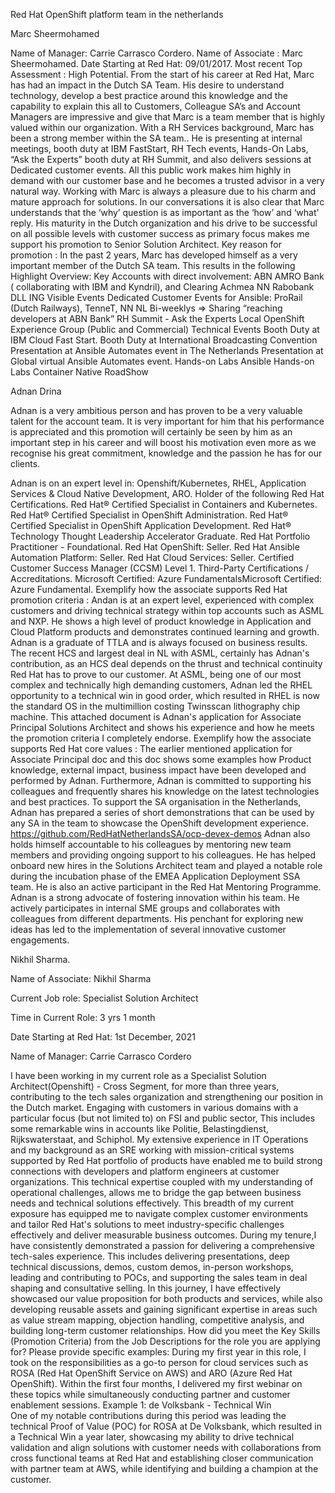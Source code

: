 Red Hat OpenShift platform team in the netherlands

Marc Sheermohamed

Name of Manager: Carrie Carrasco Cordero.
Name of Associate : Marc Sheermohamed.
Date Starting at Red Hat: 09/01/2017.
Most recent Top Assessment : High Potential.
From the start of his career at Red Hat, Marc has had an impact in the Dutch SA Team. His desire to understand technology, develop a best practice around this knowledge and the capability to explain this all to Customers, Colleague SA’s and Account Managers are impressive and give that Marc is a team member that is highly valued within our organization.
With a RH Services background, Marc has been a strong member within the SA team.. He is presenting at internal meetings, booth duty at IBM FastStart, RH Tech events, Hands-On Labs, “Ask the Experts” booth duty at RH Summit, and also delivers sessions at Dedicated customer events. All this public work makes him highly in demand with our customer base and he becomes a trusted advisor in a very natural way.
Working with Marc is always a pleasure due to his charm and mature approach for solutions. In our conversations it is also clear that Marc understands that the ‘why’ question is as important as the ‘how’ and ‘what’ reply.
His maturity in the Dutch organization and his drive to be successful on all possible levels with customer success as primary focus makes me support his promotion to Senior Solution Architect. 
Key reason for promotion :
In the past 2 years, Marc has developed himself as a very important member of the Dutch SA team. This results in the following Highlight Overview:
Key Accounts with direct involvement:
ABN AMRO Bank ( collaborating with IBM and Kyndril), and Clearing 
Achmea
NN
Rabobank
DLL
ING
Visible Events
Dedicated Customer Events for Ansible: 
ProRail (Dutch Railways), TenneT, NN
NL Bi-weeklys ⇒ Sharing “reaching developers at ABN Bank”
RH Summit - Ask the Experts
Local OpenShift Experience Group (Public and Commercial)
Technical Events
Booth Duty at IBM Cloud Fast Start.
Booth Duty at  International Broadcasting Convention
Presentation at Ansible Automates event in The Netherlands
Presentation at Global virtual Ansible Automates event. 
Hands-on Labs Ansible
Hands-on Labs Container Native RoadShow

Adnan Drina

Adnan is a very ambitious person and has proven to be a very valuable talent for the account team. It is very important for him that his performance is appreciated and this promotion will certainly be seen by him as an important step in his career and will boost his motivation even more as we recognise his great commitment, knowledge and the passion he has for our clients.

Adnan is on an expert level in: 
Openshift/Kubernetes, RHEL, Application Services & Cloud Native Development, ARO.
Holder of the following Red Hat Certifications.
Red Hat® Certified Specialist in Containers and Kubernetes.
Red Hat® Certified Specialist in OpenShift Administration.
Red Hat® Certified Specialist in OpenShift Application Development.
Red Hat® Technology Thought Leadership Accelerator Graduate.
Red Hat Portfolio Practitioner - Foundational.
Red Hat OpenShift: Seller.
Red Hat Ansible Automation Platform: Seller.
Red Hat Cloud Services: Seller.
Certified Customer Success Manager (CCSM) Level 1.
Third-Party Certifications / Accreditations.
Microsoft Certified: Azure FundamentalsMicrosoft Certified: Azure Fundamental.
Exemplify how the associate supports Red Hat promotion criteria :
Andan is at an expert level, experienced with complex customers and driving technical strategy within top accounts such as ASML and NXP. He shows a high level of product knowledge in Application and Cloud Platform products and demonstrates continued learning and growth. Adnan is a graduate of TTLA and is always focused on business results. The recent HCS and largest deal in NL with ASML, certainly has Adnan's contribution, as an HCS deal depends on the thrust and technical continuity Red Hat has to prove to our customer. At ASML, being one of our most complex and technically high demanding customers, Adnan led the RHEL opportunity to a technical win in good order, which resulted in RHEL is now the standard OS in the multimillion costing Twinsscan lithography chip machine. This attached document is Adnan's application for Associate Principal Solutions Architect and shows his experience and how he meets the promotion criteria I completely endorse.
Exemplify how the associate supports Red Hat core values :
The earlier mentioned application for Associate Principal doc and this doc shows some examples how Product knowledge, external impact, business impact have been developed and performed by Adnan. Furthermore, Adnan is committed to supporting his colleagues and frequently shares his knowledge on the latest technologies and best practices. To support the SA organisation in the Netherlands, Adnan has prepared a series of short demonstrations that can be used by any SA in the team to showcase the OpenShift development experience. https://github.com/RedHatNetherlandsSA/ocp-devex-demos
Adnan also holds himself accountable to his colleagues by mentoring new team members and providing ongoing support to his colleagues. He has helped onboard new hires in the Solutions Architect team and played a notable role during the incubation phase of the EMEA Application Deployment SSA team. He is also an active participant in the Red Hat Mentoring Programme.
Adnan is a strong advocate of fostering innovation within his team. He actively participates in internal SME groups and collaborates with colleagues from different departments. His penchant for exploring new ideas has led to the implementation of several innovative customer engagements.

Nikhil Sharma.

Name of Associate: Nikhil Sharma

Current Job role: Specialist Solution Architect


Time in Current Role: 3 yrs 1 month

Date Starting at Red Hat: 1st December, 2021

Name of Manager: Carrie Carrasco Cordero
 
I have been working in my current role as a Specialist Solution Architect(Openshift) - Cross Segment, for more than three years, contributing to the tech sales organization and strengthening our position in the Dutch market.
Engaging with customers in various domains with a particular focus (but not limited to) on FSI and public sector, This includes some remarkable wins in accounts like Politie, Belastingdienst, Rijkswaterstaat, and Schiphol.
My extensive experience in IT Operations and my background as an SRE working with mission-critical systems supported by Red Hat portfolio of products have enabled me to build strong connections with developers and platform engineers at customer organizations. 
This technical expertise coupled with my understanding of operational challenges, allows me to bridge the gap between business needs and technical solutions effectively.
This breadth of my current exposure has equipped me to navigate complex customer environments and tailor Red Hat's solutions to meet industry-specific challenges effectively and deliver measurable business outcomes.
During my tenure,I have consistently demonstrated a passion for delivering a comprehensive tech-sales experience. This includes delivering presentations, deep technical discussions, demos, custom demos, in-person workshops, leading and contributing to POCs, and supporting the sales team in deal shaping and consultative selling.
In this journey, I have effectively showcased our value proposition for both products and services, while also developing reusable assets and gaining significant expertise in areas such as value stream mapping, objection handling, competitive analysis, and building long-term customer relationships.
How did you meet the Key Skills (Promotion Criteria) from the Job Descriptions for the role you are applying for?   Please provide specific examples:
During my first year in this role, I took on the responsibilities as a go-to person for cloud services such as ROSA (Red Hat OpenShift Service on AWS) and ARO (Azure Red Hat OpenShift).
Within the first four months, I delivered my first webinar on these topics while simultaneously conducting partner and customer enablement sessions.
Example 1: de Volksbank - Technical Win         
One of my notable contributions during this period was leading the technical Proof of Value (POC) for ROSA at De Volksbank, which resulted in a Technical Win a year later, showcasing my ability to drive technical validation and align solutions with customer needs with collaborations from cross functional teams at Red Hat and establishing closer communication with partner team at AWS, while identifying and building a champion at the customer.
